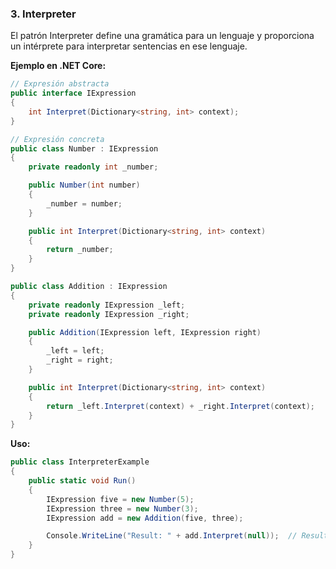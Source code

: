 ### **3. Interpreter**

El patrón Interpreter define una gramática para un lenguaje y proporciona un intérprete para interpretar sentencias en ese lenguaje.

**Ejemplo en .NET Core:**

```csharp
// Expresión abstracta
public interface IExpression
{
    int Interpret(Dictionary<string, int> context);
}

// Expresión concreta
public class Number : IExpression
{
    private readonly int _number;

    public Number(int number)
    {
        _number = number;
    }

    public int Interpret(Dictionary<string, int> context)
    {
        return _number;
    }
}

public class Addition : IExpression
{
    private readonly IExpression _left;
    private readonly IExpression _right;

    public Addition(IExpression left, IExpression right)
    {
        _left = left;
        _right = right;
    }

    public int Interpret(Dictionary<string, int> context)
    {
        return _left.Interpret(context) + _right.Interpret(context);
    }
}
```

**Uso:**

```csharp
public class InterpreterExample
{
    public static void Run()
    {
        IExpression five = new Number(5);
        IExpression three = new Number(3);
        IExpression add = new Addition(five, three);

        Console.WriteLine("Result: " + add.Interpret(null));  // Result: 8
    }
}
```
